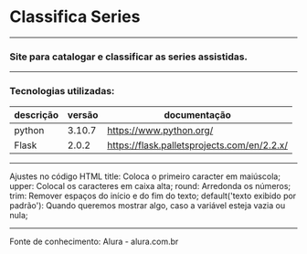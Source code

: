 # Classifica Series

---

### Site para catalogar e classificar as series assistidas.

---

### Tecnologias utilizadas: 

|descrição | versão | documentação |
|----------|--------|--------------|
|python | 3.10.7 | https://www.python.org/ | 
|Flask | 2.0.2  | https://flask.palletsprojects.com/en/2.2.x/ |

---
Ajustes no código HTML
title: Coloca o primeiro caracter em maiúscola;
upper: Colocal os caracteres em caixa alta;
round: Arredonda os números;
trim: Remover espaços do início e do fim do texto;
default('texto exibido por padrão'): Quando queremos mostrar algo, caso a variável esteja vazia ou nula;

---

Fonte de conhecimento:
Alura - alura.com.br
